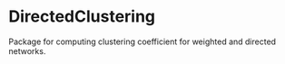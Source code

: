 # DirectedClustering
Package for computing clustering coefficient for weighted and directed networks.
